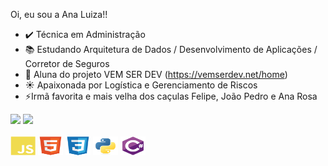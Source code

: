 Oi, eu sou a Ana Luiza!!

- ✔️ Técnica em Administração
- 📚 Estudando Arquitetura de Dados / Desenvolvimento de Aplicações / Corretor de Seguros
- 🩷 Aluna do projeto VEM SER DEV (https://vemserdev.net/home)
- ☀️ Apaixonada por Logística e Gerenciamento de Riscos
- ⚡Irmã favorita e mais velha dos caçulas Felipe, João Pedro e Ana Rosa  

<div> 
  <a href="https://instagram.com/analuizapatore" target="_blank"><img src="https://img.shields.io/badge/-Instagram-%23E4405F?style=for-the-badge&logo=instagram&logoColor=white" target="_blank"></a>  
  <a href="www.linkedin.com/in/analuizapastoremangialardo"><img src="https://img.shields.io/badge/-LinkedIn-%230077B5?style=for-the-badge&logo=linkedin&logoColor=white" target="_blank"></a> 
</div>

<div style="display: inline_block"><br>
  <img align="center" alt="Rafa-Js" height="30" width="40" src="https://raw.githubusercontent.com/devicons/devicon/master/icons/javascript/javascript-plain.svg">
  <img align="center" alt="Rafa-HTML" height="30" width="40" src="https://raw.githubusercontent.com/devicons/devicon/master/icons/html5/html5-original.svg">
  <img align="center" alt="Rafa-CSS" height="30" width="40" src="https://raw.githubusercontent.com/devicons/devicon/master/icons/css3/css3-original.svg">
  <img align="center" alt="Rafa-Python" height="30" width="40" src="https://raw.githubusercontent.com/devicons/devicon/master/icons/python/python-original.svg">
  <img align="center" alt="Rafa-Csharp" height="30" width="40" src="https://raw.githubusercontent.com/devicons/devicon/master/icons/csharp/csharp-original.svg">
</div>
